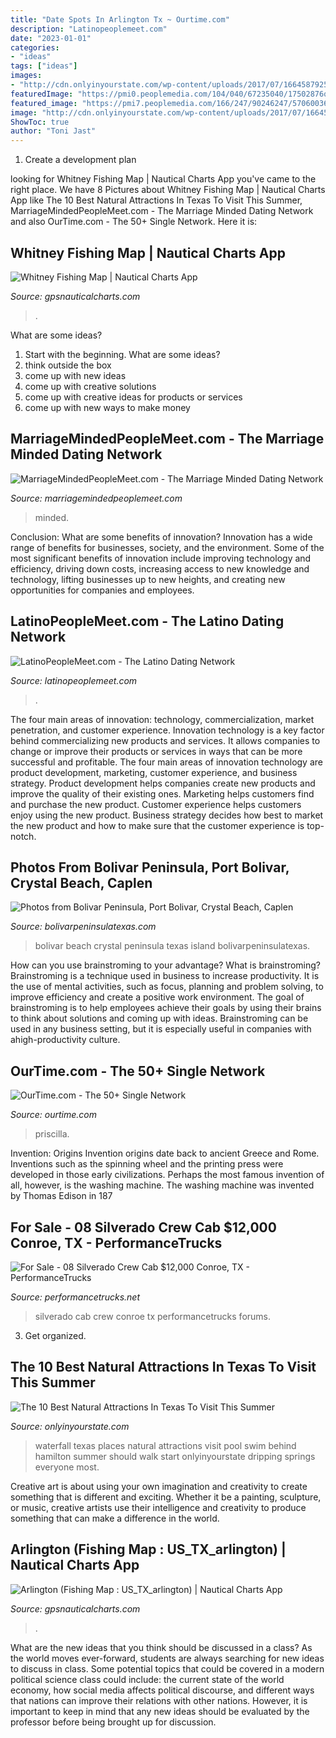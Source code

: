 ```yaml
---
title: "Date Spots In Arlington Tx ~ Ourtime.com"
description: "Latinopeoplemeet.com"
date: "2023-01-01"
categories:
- "ideas"
tags: ["ideas"]
images:
- "http://cdn.onlyinyourstate.com/wp-content/uploads/2017/07/16645879258_7f72014edc_k.jpg"
featuredImage: "https://pmi0.peoplemedia.com/104/040/67235040/17502876q.jpg"
featured_image: "https://pmi7.peoplemedia.com/166/247/90246247/57060036q.jpg"
image: "http://cdn.onlyinyourstate.com/wp-content/uploads/2017/07/16645879258_7f72014edc_k.jpg"
ShowToc: true
author: "Toni Jast"
---
```



1. Create a development plan 

	

		
looking for Whitney Fishing Map | Nautical Charts App you've came to the right place. We have 8 Pictures about Whitney Fishing Map | Nautical Charts App like The 10 Best Natural Attractions In Texas To Visit This Summer, MarriageMindedPeopleMeet.com - The Marriage Minded Dating Network and also OurTime.com - The 50+ Single Network. Here it is:
		
    
## Whitney Fishing Map | Nautical Charts App

<img loading=lazy src="https://www.gpsnauticalcharts.com/static_html/nautical_charts_app/nautical_chart_images/US_TX_whitney.jpg" onerror="this.onerror=null;this.src='https://tse2.mm.bing.net/th?id=OIP.Eid7gW3waII2ipM3BxwSaQAAAA&amp;pid=15.1';" alt="Whitney Fishing Map | Nautical Charts App">

_Source: gpsnauticalcharts.com_

>. 

	

What are some ideas?
1. Start with the beginning. What are some ideas? 
2. think outside the box 
3. come up with new ideas 
4. come up with creative solutions 
5. come up with creative ideas for products or services 
6. come up with new ways to make money 

    
## MarriageMindedPeopleMeet.com - The Marriage Minded Dating Network

<img loading=lazy src="https://pmi0.peoplemedia.com/104/040/67235040/17502876q.jpg" onerror="this.onerror=null;this.src='https://tse1.mm.bing.net/th?id=OIP.u6XbL9KtswEIcGV7iMS8lAHaHa&amp;pid=15.1';" alt="MarriageMindedPeopleMeet.com - The Marriage Minded Dating Network">

_Source: marriagemindedpeoplemeet.com_

>minded. 

	

Conclusion: What are some benefits of innovation?
Innovation has a wide range of benefits for businesses, society, and the environment. Some of the most significant benefits of innovation include improving technology and efficiency, driving down costs, increasing access to new knowledge and technology, lifting businesses up to new heights, and creating new opportunities for companies and employees.

    
## LatinoPeopleMeet.com - The Latino Dating Network

<img loading=lazy src="https://pmi7.peoplemedia.com/26/797/2469797/1298439q.jpg" onerror="this.onerror=null;this.src='https://tse4.mm.bing.net/th?id=OIP.yZaIiMu5lZI86WrLYJuVMwHaHa&amp;pid=15.1';" alt="LatinoPeopleMeet.com - The Latino Dating Network">

_Source: latinopeoplemeet.com_

>. 

	

The four main areas of innovation: technology, commercialization, market penetration, and customer experience.
Innovation technology is a key factor behind commercializing new products and services. It allows companies to change or improve their products or services in ways that can be more successful and profitable. The four main areas of innovation technology are product development, marketing, customer experience, and business strategy. Product development helps companies create new products and improve the quality of their existing ones. Marketing helps customers find and purchase the new product. Customer experience helps customers enjoy using the new product. Business strategy decides how best to market the new product and how to make sure that the customer experience is top-notch.

    
## Photos From Bolivar Peninsula, Port Bolivar, Crystal Beach, Caplen

<img loading=lazy src="http://www.bolivarpeninsulatexas.com/Images/Gallery/Crystal-Beach-Texas-1-20151111235945_4.jpg" onerror="this.onerror=null;this.src='https://tse1.mm.bing.net/th?id=OIP.OkY5oPvCifXuqbS2RTLTOAHaFj&amp;pid=15.1';" alt="Photos from Bolivar Peninsula, Port Bolivar, Crystal Beach, Caplen">

_Source: bolivarpeninsulatexas.com_

>bolivar beach crystal peninsula texas island bolivarpeninsulatexas. 

	

How can you use brainstroming to your advantage?
What is brainstroming? Brainstroming is a technique used in business to increase productivity. It is the use of mental activities, such as focus, planning and problem solving, to improve efficiency and create a positive work environment. The goal of brainstroming is to help employees achieve their goals by using their brains to think about solutions and coming up with ideas. Brainstroming can be used in any business setting, but it is especially useful in companies with ahigh-productivity culture.

    
## OurTime.com - The 50+ Single Network

<img loading=lazy src="https://pmi7.peoplemedia.com/166/247/90246247/57060036q.jpg" onerror="this.onerror=null;this.src='https://tse3.mm.bing.net/th?id=OIP.G62Qjlu-YuSEtOLyjS8WRwHaHa&amp;pid=15.1';" alt="OurTime.com - The 50+ Single Network">

_Source: ourtime.com_

>priscilla. 

	

Invention: Origins
Invention origins date back to ancient Greece and Rome. Inventions such as the spinning wheel and the printing press were developed in those early civilizations. Perhaps the most famous invention of all, however, is the washing machine. The washing machine was invented by Thomas Edison in 187
    
## For Sale - 08 Silverado Crew Cab $12,000 Conroe, TX - PerformanceTrucks

<img loading=lazy src="https://www.performancetrucks.net/forums/attachments/trucks-suv-classifieds-179/152048d1533494575-sale-08-silverado-crew-cab-%2412-000-conroe-tx-img_0192.jpg" onerror="this.onerror=null;this.src='https://tse1.mm.bing.net/th?id=OIP.SlsFkH0ypDZKQAFUGfS9vAHaFj&amp;pid=15.1';" alt="For Sale - 08 Silverado Crew Cab $12,000 Conroe, TX - PerformanceTrucks">

_Source: performancetrucks.net_

>silverado cab crew conroe tx performancetrucks forums. 

	

3. Get organized.

    
## The 10 Best Natural Attractions In Texas To Visit This Summer

<img loading=lazy src="http://cdn.onlyinyourstate.com/wp-content/uploads/2017/07/16645879258_7f72014edc_k.jpg" onerror="this.onerror=null;this.src='https://tse3.mm.bing.net/th?id=OIP.fOSzgt2lT5-aNvn3p1SFtgHaE7&amp;pid=15.1';" alt="The 10 Best Natural Attractions In Texas To Visit This Summer">

_Source: onlyinyourstate.com_

>waterfall texas places natural attractions visit pool swim behind hamilton summer should walk start onlyinyourstate dripping springs everyone most. 

	

Creative art is about using your own imagination and creativity to create something that is different and exciting. Whether it be a painting, sculpture, or music, creative artists use their intelligence and creativity to produce something that can make a difference in the world.

    
## Arlington (Fishing Map : US_TX_arlington) | Nautical Charts App

<img loading=lazy src="https://www.gpsnauticalcharts.com/static_html/nautical_charts_app/nautical_chart_images/US_TX_arlington.jpg" onerror="this.onerror=null;this.src='https://tse1.mm.bing.net/th?id=OIP.CLxv9-n9M5dDUI6BNgfvpwHaJ4&amp;pid=15.1';" alt="Arlington (Fishing Map : US_TX_arlington) | Nautical Charts App">

_Source: gpsnauticalcharts.com_

>. 

	

What are the new ideas that you think should be discussed in a class?
As the world moves ever-forward, students are always searching for new ideas to discuss in class. Some potential topics that could be covered in a modern political science class could include: the current state of the world economy, how social media affects political discourse, and different ways that nations can improve their relations with other nations. However, it is important to keep in mind that any new ideas should be evaluated by the professor before being brought up for discussion.

